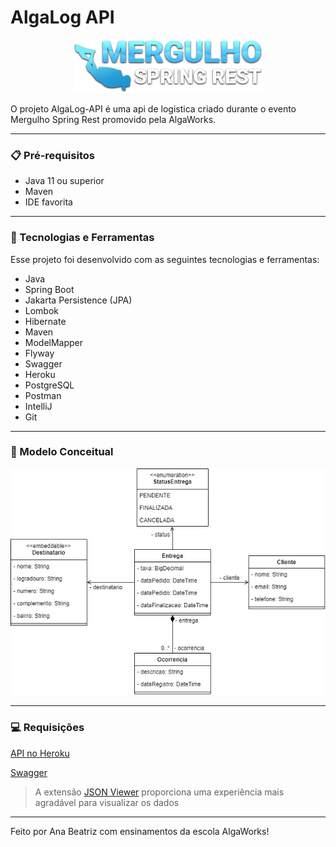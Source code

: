 # AlgaLog API

<p align="center">
  <img alt="Demonstração web" src="./.github/logo.png">
</p>

O projeto AlgaLog-API é uma api de logistica criado durante o evento Mergulho Spring Rest promovido pela AlgaWorks.

---

### 📋 Pré-requisitos

* Java 11 ou superior
* Maven
* IDE favorita

---

### 🚀 Tecnologias e Ferramentas

Esse projeto foi desenvolvido com as seguintes tecnologias e ferramentas:

- Java
- Spring Boot
- Jakarta Persistence (JPA)
- Lombok
- Hibernate
- Maven
- ModelMapper
- Flyway
- Swagger
- Heroku
- PostgreSQL
- Postman
- IntelliJ
- Git

---

### 🎲 Modelo Conceitual

<p align="center">
  <img alt="Modelo Conceitual" src="./.github/algalog.jpg" width="1000px">
</p>

---

### 💻 Requisições

[API no Heroku](https://algalog-anabalves.herokuapp.com/)

[Swagger](https://algalog-anabalves.herokuapp.com/swagger-ui.html)

> A extensão [JSON Viewer](https://chrome.google.com/webstore/detail/json-viewer/gbmdgpbipfallnflgajpaliibnhdgobh/related?hl=pt-BR) proporciona uma experiência mais agradável para visualizar os dados

---

Feito por Ana Beatriz com ensinamentos da escola AlgaWorks!